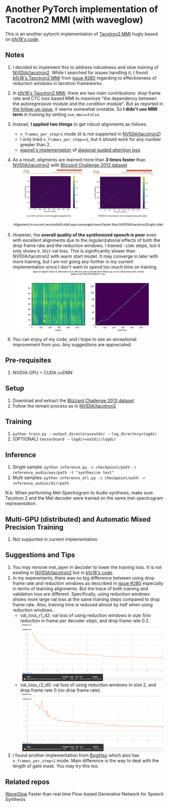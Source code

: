# Another PyTorch implementation of Tacotron2 MMI (with waveglow)
This is an another pytorch implementation of [Tacotron2 MMI](https://arxiv.org/abs/1909.01145) hugly based on [bfs18's code](https://github.com/bfs18/tacotron2).

## Notes
1. I decided to implement this to address robustness and slow training of [NVIDIA/tacotron2]. While I searched for issues handling it, I found [bfs18's Taoctron2 MMI](https://github.com/bfs18/tacotron2) from [issue #280](https://github.com/NVIDIA/tacotron2/issues/280) regarding to effectiveness of reduction windows in tacotron frameworks.
2. In [bfs18's Taoctron2 MMI](https://github.com/NVIDIA/tacotron2/issues/280), there are two main contributions: drop frame rate and CTC loss based MMI to maximize "the dependency between the autoregressive module and the condition module". But as reported in [the follow-up issue](https://github.com/NVIDIA/tacotron2/issues/280#issuecomment-623239923), it seems somewhat unstable. So **I didn't use MMI term** in training by setting `use_mmi==False`.
3. Instead, **I applied two things** to get robust alignments as follows.
    - `n_frames_per_step>1` mode (it is not supported in [NVIDIA/tacotron2])
    - I only tried `n_frames_per_step==2`, but it should work for any number greater than 2.
    - [espnet's implementation](https://github.com/espnet/espnet/blob/e962a3c609ad535cd7fb9649f9f9e9e0a2a27291/espnet/nets/pytorch_backend/e2e_tts_tacotron2.py#L25) of [diagonal guided attention loss](https://arxiv.org/abs/1710.08969)
4. As a result, aligments are learned more than **3 times faster** than [NVIDIA/tacotron2] with [Blizzard Challenge 2013 dataset](http://www.cstr.ed.ac.uk/projects/blizzard/)
![alingment_comparision](alignment_fig/alingment_comparision.png)

5. However, the **overall quality of the synthesized speech is poor** even with excellent alignments due to the regularizational effects of both the drop frame rate and the reduction windows. I trained `~130k` steps, but it only shows `0.3621` val loss. This is significantly slower than NVIDIA/tacotron2 with warm start model. It may converge in later with more training, but I am not going any further in my current implementation since I don't want to spend too much time on training.
![demo](alignment_fig/demo.png)

6. You can enjoy of my code, and I hope to see an exceptional improvement from you. Any suggestions are appreciated.

## Pre-requisites
1. NVIDIA GPU + CUDA cuDNN

## Setup
1. Download and extract the [Blizzard Challenge 2013 dataset](http://www.cstr.ed.ac.uk/projects/blizzard/)
2. Follow the remain process as in [NVIDIA/tacotron2]

## Training
1. `python train.py --output_directory=outdir --log_directory=logdir`
2. (OPTIONAL) `tensorboard --logdir=outdir/logdir`

## Inference
1. Single sample: `python inference.py -c checkpoint/path -r reference_audio/wav/path -t "synthesize text"`
4. Multi samples: `python inference_all.py -c checkpoint/path -r reference_audios/dir/path`

N.b.  When performing Mel-Spectrogram to Audio synthesis, make sure Tacotron 2
and the Mel decoder were trained on the same mel-spectrogram representation.

## Multi-GPU (distributed) and Automatic Mixed Precision Training
1. Not supported in current implementation.

## Suggestions and Tips
1. You may remove mel_layer in decoder to lower the training loss. It is not existing in [NVIDIA/tacotron2] but in [bfs18's code](https://github.com/bfs18/tacotron2).
2. In my experements, there was no big difference between using drop frame rate and reduction windows as described in [issue #280](https://github.com/NVIDIA/tacotron2/issues/280) especially in terms of learning alignments. But the trace of both training and validation loss are different. Specifically, using reduction windows shows more large val loss at the same training steps compared to drop frame rate. Also, training time is reduced almost by half when using reduction windows.
    - val_loss_r1_d2: val loss of using reduction windows in size 1(no reduction in frame per decoder step), and drop frame rate 0.2. ![val_loss_r1_d2](alignment_fig/val_loss_r1_d2.png)
    - val_loss_r2_d0: val loss of using reduction windows in size 2, and drop frame rate 0 (no drop frame rate).
    ![val_loss_r2_d0](alignment_fig/val_loss_r2_d0.png)
3. I found another implementation from [BogiHsu](https://github.com/BogiHsu/Tacotron2-PyTorch) which also has `n_frames_per_step>1` mode. Main difference is the way to deal with the length of gate mask. You may try this too.

## Related repos
[WaveGlow](https://github.com/NVIDIA/WaveGlow) Faster than real time Flow-based
Generative Network for Speech Synthesis


[NVIDIA/tacotron2]:https://github.com/NVIDIA/tacotron2
[WaveGlow]: https://drive.google.com/file/d/1WsibBTsuRg_SF2Z6L6NFRTT-NjEy1oTx/view?usp=sharing
[pytorch 1.0]: https://github.com/pytorch/pytorch#installation
[website]: https://nv-adlr.github.io/WaveGlow
[ignored]: https://github.com/NVIDIA/tacotron2/blob/master/hparams.py#L22
[Apex]: https://github.com/nvidia/apex
[AMP]: https://github.com/NVIDIA/apex/tree/master/apex/amp
